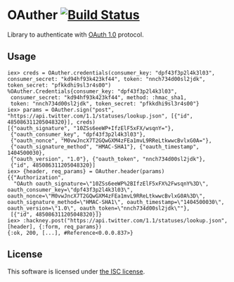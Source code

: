 # OAuther [![Build Status](https://travis-ci.org/lexmag/oauther.svg)](https://travis-ci.org/lexmag/oauther)

Library to authenticate with [OAuth 1.0](http://tools.ietf.org/html/rfc5849) protocol.

## Usage

```iex
iex> creds = OAuther.credentials(consumer_key: "dpf43f3p2l4k3l03", consumer_secret: "kd94hf93k423kf44", token: "nnch734d00sl2jdk", token_secret: "pfkkdhi9sl3r4s00")
%OAuther.Credentials{consumer_key: "dpf43f3p2l4k3l03",
 consumer_secret: "kd94hf93k423kf44", method: :hmac_sha1,
 token: "nnch734d00sl2jdk", token_secret: "pfkkdhi9sl3r4s00"}
iex> params = OAuther.sign("post", "https://api.twitter.com/1.1/statuses/lookup.json", [{"id", 485086311205048320}], creds)
[{"oauth_signature", "10ZSs6eeWP+IfzElF5xFX/wsqnY="},
 {"oauth_consumer_key", "dpf43f3p2l4k3l03"},
 {"oauth_nonce", "M0vwJncX7T2GQwGXM4zFEa1mvL9RReLtkwwcBvlxG0A="},
 {"oauth_signature_method", "HMAC-SHA1"}, {"oauth_timestamp", 1404500030},
 {"oauth_version", "1.0"}, {"oauth_token", "nnch734d00sl2jdk"},
 {"id", 485086311205048320}]
iex> {header, req_params} = OAuther.header(params)
{{"Authorization",
  "OAuth oauth_signature=\"10ZSs6eeWP%2BIfzElF5xFX%2FwsqnY%3D\", oauth_consumer_key=\"dpf43f3p2l4k3l03\", oauth_nonce=\"M0vwJncX7T2GQwGXM4zFEa1mvL9RReLtkwwcBvlxG0A%3D\", oauth_signature_method=\"HMAC-SHA1\", oauth_timestamp=\"1404500030\", oauth_version=\"1.0\", oauth_token=\"nnch734d00sl2jdk\""},
 [{"id", 485086311205048320}]}
iex> :hackney.post("https://api.twitter.com/1.1/statuses/lookup.json", [header], {:form, req_params})
{:ok, 200, [...], #Reference<0.0.0.837>}
```

## License

This software is licensed under [the ISC license](LICENSE).
